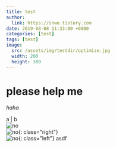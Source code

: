 ```yaml
---
title: test
author:
  link: https://snwo.tistory.com
date: 2019-08-08 11:33:00 +0800
categories: [test]
tags: [test]
image: 
  src: /assets/img/testdir/optimize.jpg
  width: 200
  height: 300
---
```


# please help me

_haha_

a | b
<br>
![no](/assets/img/testdir/optimize.jpg)
<br>
![no](/assets/img/testdir/optimize.jpg){: class="right"}
<br>
![no](/assets/img/testdir/optimize.jpg){: class="left"}
asdf
